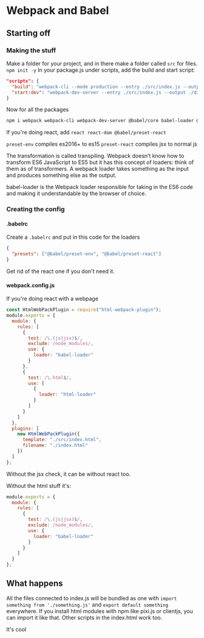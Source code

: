 # Webpack and Babel

## Starting off

### Making the stuff

Make a folder for your project, and in there make a folder called `src` for files.
`npm init -y`
In your package.js under scripts, add the build and start script: 

```json
"scripts": {
  "build": "webpack-cli --mode production --entry ./src/index.js --output ./dist/bundle.js",
  "start:dev": "webpack-dev-server --entry ./src/index.js --output ./dist/bundle.js"
}
```
Now for all the packages

```bash
npm i webpack webpack-cli webpack-dev-server @babel/core babel-loader @babel/preset-env html-webpack-plugin html-loader --save-dev
```

If you're doing react, add `react react-dom @babel/preset-react`

`preset-env` compiles es2016+ to es15
`preset-react` compiles jsx to normal js

The transformation is called transpiling. Webpack doesn’t know how to transform ES6 JavaScript to ES5 but it has this concept of loaders: think of them as of transformers. A webpack loader takes something as the input and produces something else as the output.

babel-loader is the Webpack loader responsible for taking in the ES6 code and making it understandable by the browser of choice.

### Creating the config

#### .babelrc
Create a `.babelrc` and put in this code for the loaders
```json
{
  "presets": ["@babel/preset-env", "@babel/preset-react"]
}
```
Get rid of the react one if you don't need it.

#### webpack.config.js

If you're doing react with a webpage

```js
const HtmlWebPackPlugin = require("html-webpack-plugin");
module.exports = {
  module: {
    rules: [
      {
        test: /\.(js|jsx)$/,
        exclude: /node_modules/,
        use: {
          loader: "babel-loader"
        }
      },
      {
        test: /\.html$/,
        use: [
          {
            loader: "html-loader"
          }
        ]
      }
    ]
  },
  plugins: [
    new HtmlWebPackPlugin({
      template: "./src/index.html",
      filename: "./index.html"
    })
  ]
};
```

Without the jsx check, it can be without react too.

Without the html stuff it's:

```js
module.exports = {
  module: {
    rules: [
      {
        test: /\.(js|jsx)$/,
        exclude: /node_modules/,
        use: {
          loader: "babel-loader"
        }
      }
    ]
  }
};
```

## What happens

All the files connected to index.js will be bundled as one with `import something from './something.js'` and `export default something` everywhere.
If you install html modules with npm like pixi.js or clientjs, you can import it like that.
Other scripts in the index.html work too.

It's cool